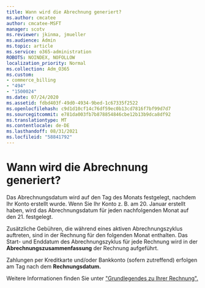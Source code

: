 ```yaml
---
title: Wann wird die Abrechnung generiert?
ms.author: cmcatee
author: cmcatee-MSFT
manager: scotv
ms.reviewer: jkinma, jmueller
ms.audience: Admin
ms.topic: article
ms.service: o365-administration
ROBOTS: NOINDEX, NOFOLLOW
localization_priority: Normal
ms.collection: Adm_O365
ms.custom:
- commerce_billing
- "494"
- "1500024"
ms.date: 07/24/2020
ms.assetid: fdbd403f-49d0-4934-9bed-1c67335f2522
ms.openlocfilehash: c9d1d10cf14c76df59ec0b13cd7816f7bf99d7d7
ms.sourcegitcommit: e781da003fb7b878854846cbe12b13b9dca8df92
ms.translationtype: MT
ms.contentlocale: de-DE
ms.lasthandoff: 08/31/2021
ms.locfileid: "58841792"
---
```

# <a name="when-is-the-billing-statement-generated"></a>Wann wird die Abrechnung generiert?

Das Abrechnungsdatum wird auf den Tag des Monats festgelegt, nachdem Ihr Konto erstellt wurde. Wenn Sie Ihr Konto z. B. am 20. Januar erstellt haben, wird das Abrechnungsdatum für jeden nachfolgenden Monat auf den 21. festgelegt.

Zusätzliche Gebühren, die während eines aktiven Abrechnungszyklus auftreten, sind in der Rechnung für den folgenden Monat enthalten. Das Start- und Enddatum des Abrechnungszyklus für jede Rechnung wird in der **Abrechnungszusammenfassung** der Rechnung aufgeführt.

Zahlungen per Kreditkarte und/oder Bankkonto (sofern zutreffend) erfolgen am Tag nach dem **Rechnungsdatum.**
  
Weitere Informationen finden Sie unter ["Grundlegendes zu Ihrer Rechnung".](https://docs.microsoft.com/microsoft-365/commerce/billing-and-payments/understand-your-invoice2)